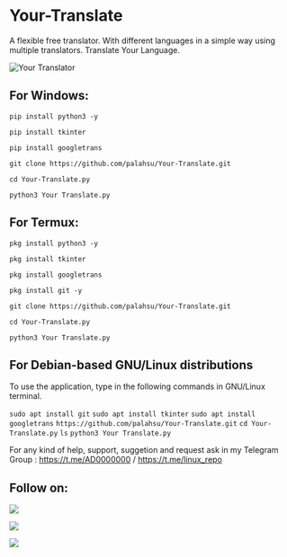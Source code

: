 # Your-Translate
A flexible free translator. With different languages in a simple way using multiple translators. Translate Your Language.

![Your Translator](https://user-images.githubusercontent.com/49250151/99029035-9f6fe080-259b-11eb-8a6a-ad687d4b6ece.jpg)

## For Windows:

`pip install python3 -y`

`pip install tkinter`

`pip install googletrans`

`git clone https://github.com/palahsu/Your-Translate.git`

`cd Your-Translate.py`

`python3 Your Translate.py`

## For Termux:

`pkg install python3 -y`

`pkg install tkinter`

`pkg install googletrans`

`pkg install git -y`

`git clone https://github.com/palahsu/Your-Translate.git`

`cd Your-Translate.py`

`python3 Your Translate.py`

## For Debian-based GNU/Linux distributions
To use the application, type in the following commands in GNU/Linux terminal.

`sudo apt install git`
`sudo apt install tkinter`
`sudo apt install googletrans`
`https://github.com/palahsu/Your-Translate.git`
`cd Your-Translate.py`
`ls`
`python3 Your Translate.py`

For any kind of help, support, suggetion and request ask in my Telegram Group :
https://t.me/AD0000000 / https://t.me/linux_repo

## Follow on:
<p align="left">
<a href="https://github.com/palahsu"><img src="https://img.shields.io/badge/GitHub-Follow%20on%20GitHub-inactive.svg?logo=github"></a>
</p><p align="left">
<a href="https://twitter.com/palashgamer"><img src="https://img.shields.io/badge/Twitter-Follow%20on%20Twitter-informational.svg?logo=twitter"></a>
</p><p align="left">
<a href="https://facebook.com/Aduri.knox"><img src="https://img.shields.io/badge/Facebook-Follow%20on%20Facebook-blue.svg?logo=facebook"></a>
</p><p align="left">
